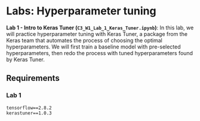 # Labs: Hyperparameter tuning
**Lab 1 - Intro to Keras Tuner (`C3_W1_Lab_1_Keras_Tuner.ipynb`)**: In this lab, we will practice hyperparameter tuning with Keras Tuner, a package from the Keras team that automates the process of choosing the optimal hyperparameters. We will first train a baseline model with pre-selected hyperparameters, then redo the process with tuned hyperparameters found by Keras Tuner.


## Requirements
### Lab 1
`tensorflow==2.8.2`  
`kerastuner==1.0.3`